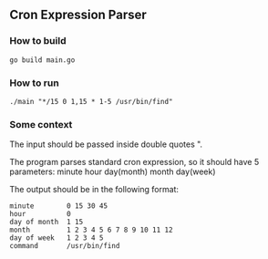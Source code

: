 ## Cron Expression Parser


### How to build
`go build main.go`


### How to run

`./main "*/15 0 1,15 * 1-5 /usr/bin/find"`


### Some context

The input should be passed inside double quotes ".

The program parses standard cron expression, so it should have 5 parameters: minute hour day(month) month day(week)




The output should be in the following format:

```
minute        0 15 30 45
hour          0
day of month  1 15
month         1 2 3 4 5 6 7 8 9 10 11 12
day of week   1 2 3 4 5
command       /usr/bin/find

